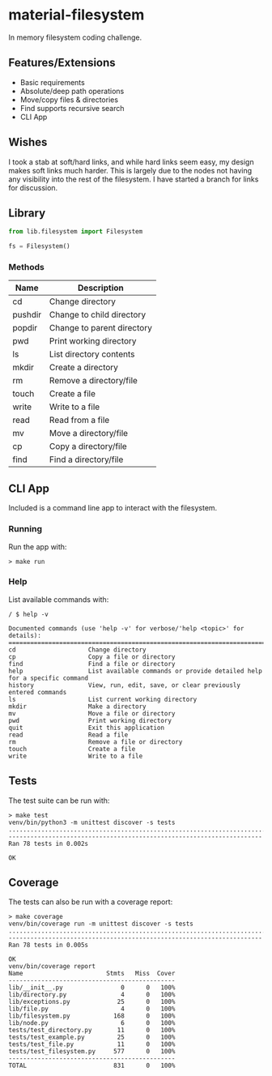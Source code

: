# material-filesystem
In memory filesystem coding challenge.

## Features/Extensions
* Basic requirements
* Absolute/deep path operations
* Move/copy files & directories
* Find supports recursive search
* CLI App

## Wishes
I took a stab at soft/hard links, and while hard links seem easy, my design makes soft links much harder.
This is largely due to the nodes not having any visibility into the rest of the filesystem.
I have started a branch for links for discussion. 

## Library
```python
from lib.filesystem import Filesystem

fs = Filesystem()
```

### Methods
| Name    | Description                |
|---------|----------------------------|
| cd      | Change directory           |
| pushdir | Change to child directory  |
| popdir  | Change to parent directory |
| pwd     | Print working directory    |
| ls      | List directory contents    |
| mkdir   | Create a directory         |
| rm      | Remove a directory/file    |
| touch   | Create a file              |
| write   | Write to a file            |
| read    | Read from a file           |
| mv      | Move a directory/file      |
| cp      | Copy a directory/file      |
| find    | Find a directory/file      |

## CLI App
Included is a command line app to interact with the filesystem.

### Running
Run the app with:
```shell
> make run
```

### Help
List available commands with: 
```shell
/ $ help -v

Documented commands (use 'help -v' for verbose/'help <topic>' for details):
======================================================================================================
cd                    Change directory
cp                    Copy a file or directory
find                  Find a file or directory
help                  List available commands or provide detailed help for a specific command
history               View, run, edit, save, or clear previously entered commands
ls                    List current working directory
mkdir                 Make a directory
mv                    Move a file or directory
pwd                   Print working directory
quit                  Exit this application
read                  Read a file
rm                    Remove a file or directory
touch                 Create a file
write                 Write to a file
```

## Tests
The test suite can be run with:
```shell
> make test
venv/bin/python3 -m unittest discover -s tests
..............................................................................
----------------------------------------------------------------------
Ran 78 tests in 0.002s

OK
```

## Coverage
The tests can also be run with a coverage report:
```shell
> make coverage
venv/bin/coverage run -m unittest discover -s tests
..............................................................................
----------------------------------------------------------------------
Ran 78 tests in 0.005s

OK
venv/bin/coverage report
Name                       Stmts   Miss  Cover
----------------------------------------------
lib/__init__.py                0      0   100%
lib/directory.py               4      0   100%
lib/exceptions.py             25      0   100%
lib/file.py                    4      0   100%
lib/filesystem.py            168      0   100%
lib/node.py                    6      0   100%
tests/test_directory.py       11      0   100%
tests/test_example.py         25      0   100%
tests/test_file.py            11      0   100%
tests/test_filesystem.py     577      0   100%
----------------------------------------------
TOTAL                        831      0   100%
```


